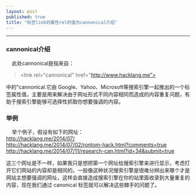 ```yaml
---
layout: post
published: true
title: "标签link的属性rel的值为cannonical介绍"
---
```


----------------------------------------------

### cannonical介绍
&nbsp;&nbsp;&nbsp;&nbsp;此处cannonical是指来自：
>&lt;link rel="cannonical" href="http://www.hacklang.me">

中的"cannonical.它由 Google、Yahoo、Microsoft等搜索引擎一起推出的一个标签属性值，主要是用来解决由于网址形式不同内容相同而造成的内容重复问题，有助于搜索引擎能够可选择性抓取你想要强调的内容。

### 举例
&nbsp;&nbsp;&nbsp;&nbsp;举个例子，假设有如下的网址：   
http://hacklang.me/2014/07/   
http://hacklang.me/2014/07/02/rontom-hack.html?comments=true   
http://hacklang.me/2014/07/11/research-can.html?id=34&submit=true

这三个网址是不一样，如果我只是想把第一个网址给搜索引擎来进行显示，考虑打开它们网站的内容却是相同的。一般像这种状况搜索引擎是很难分辨出来哪个才是网站主想要强调的网址，这样会直接造成搜索引擎在你的站里面收录到大量重复的内容，现在我们通过 canonical 标签就可以解决这些棘手的问题了。
